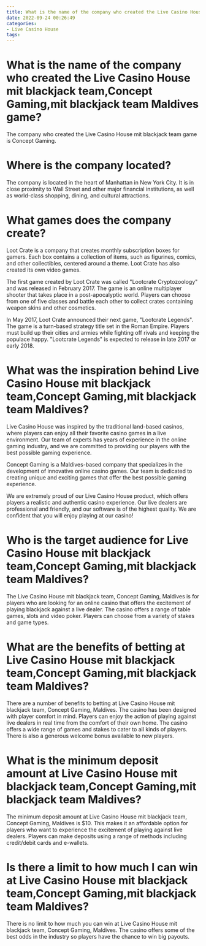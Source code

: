 ```yaml
---
title: What is the name of the company who created the Live Casino House mit blackjack team,Concept Gaming,mit blackjack team Maldives game
date: 2022-09-24 00:26:49
categories:
- Live Casino House
tags:
---
```



#  What is the name of the company who created the Live Casino House mit blackjack team,Concept Gaming,mit blackjack team Maldives game?

The company who created the Live Casino House mit blackjack team game is Concept Gaming.

#  Where is the company located?

The company is located in the heart of Manhattan in New York City. It is in close proximity to Wall Street and other major financial institutions, as well as world-class shopping, dining, and cultural attractions.

#  What games does the company create?

Loot Crate is a company that creates monthly subscription boxes for gamers. Each box contains a collection of items, such as figurines, comics, and other collectibles, centered around a theme. Loot Crate has also created its own video games.

The first game created by Loot Crate was called "Lootcrate Cryptozoology" and was released in February 2017. The game is an online multiplayer shooter that takes place in a post-apocalyptic world. Players can choose from one of five classes and battle each other to collect crates containing weapon skins and other cosmetics.

In May 2017, Loot Crate announced their next game, "Lootcrate Legends". The game is a turn-based strategy title set in the Roman Empire. Players must build up their cities and armies while fighting off rivals and keeping the populace happy. "Lootcrate Legends" is expected to release in late 2017 or early 2018.

#  What was the inspiration behind Live Casino House mit blackjack team,Concept Gaming,mit blackjack team Maldives?

Live Casino House was inspired by the traditional land-based casinos, where players can enjoy all their favorite casino games in a live environment. Our team of experts has years of experience in the online gaming industry, and we are committed to providing our players with the best possible gaming experience.

Concept Gaming is a Maldives-based company that specializes in the development of innovative online casino games. Our team is dedicated to creating unique and exciting games that offer the best possible gaming experience.

We are extremely proud of our Live Casino House product, which offers players a realistic and authentic casino experience. Our live dealers are professional and friendly, and our software is of the highest quality. We are confident that you will enjoy playing at our casino!

#  Who is the target audience for Live Casino House mit blackjack team,Concept Gaming,mit blackjack team Maldives?

The Live Casino House mit blackjack team, Concept Gaming, Maldives is for players who are looking for an online casino that offers the excitement of playing blackjack against a live dealer. The casino offers a range of table games, slots and video poker. Players can choose from a variety of stakes and game types.

# What are the benefits of betting at Live Casino House mit blackjack team,Concept Gaming,mit blackjack team Maldives?

There are a number of benefits to betting at Live Casino House mit blackjack team, Concept Gaming, Maldives. The casino has been designed with player comfort in mind. Players can enjoy the action of playing against live dealers in real time from the comfort of their own home. The casino offers a wide range of games and stakes to cater to all kinds of players. There is also a generous welcome bonus available to new players.

# What is the minimum deposit amount at Live Casino House mit blackjack team,Concept Gaming,mit blackjack team Maldives?

The minimum deposit amount at Live Casino House mit blackjack team, Concept Gaming, Maldives is $10. This makes it an affordable option for players who want to experience the excitement of playing against live dealers. Players can make deposits using a range of methods including credit/debit cards and e-wallets.

# Is there a limit to how much I can win at Live Casino House mit blackjack team,Concept Gaming,mit blackjack team Maldives?

There is no limit to how much you can win at Live Casino House mit blackjack team, Concept Gaming, Maldives. The casino offers some of the best odds in the industry so players have the chance to win big payouts.